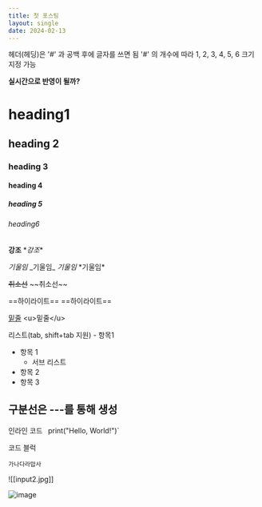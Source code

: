 ```yaml
---
title: 첫 포스팅
layout: single
date: 2024-02-13
---
```

헤더(헤딩)은 '#' 과 공백 후에 글자를 쓰면 됨 '#' 의 개수에 따라 1, 2, 3, 4, 5, 6 크기 지정 가능

**실시간으로 반영이 될까?**
# heading1
## heading 2
### heading 3
#### heading 4
##### heading 5
###### heading6

**강조**
\**강조**

_기울임_
\_기울임_
*기울임*
\*기울임*

~~취소선~~
\~~취소선~~

==하이라이트==
\==하이라이트==

<u>밑줄</u>
\<u>밑줄\</u>

리스트(tab, shift+tab 지원)
\- 항목1
- 항목 1
	- 서브 리스트
- 항목 2
- 항목 3

구분선은 ---를 통해 생성
--- 

인라인 코드 `
`print("Hello, World!")`

코드 블럭
```
가나다라맙사
```

![[input2.jpg]]

![image]({{site.url}}\assets\images\input2.jpg "image")